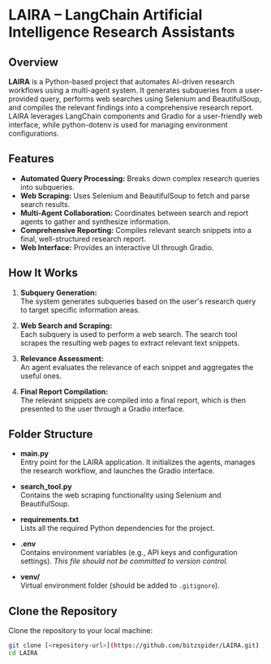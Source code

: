 # LAIRA – LangChain Artificial Intelligence Research Assistants

## Overview
**LAIRA** is a Python-based project that automates AI-driven research workflows using a multi-agent system. It generates subqueries from a user-provided query, performs web searches using Selenium and BeautifulSoup, and compiles the relevant findings into a comprehensive research report. LAIRA leverages LangChain components and Gradio for a user-friendly web interface, while python-dotenv is used for managing environment configurations.

## Features
- **Automated Query Processing:** Breaks down complex research queries into subqueries.
- **Web Scraping:** Uses Selenium and BeautifulSoup to fetch and parse search results.
- **Multi-Agent Collaboration:** Coordinates between search and report agents to gather and synthesize information.
- **Comprehensive Reporting:** Compiles relevant search snippets into a final, well-structured research report.
- **Web Interface:** Provides an interactive UI through Gradio.

## How It Works
1. **Subquery Generation:**  
   The system generates subqueries based on the user's research query to target specific information areas.

2. **Web Search and Scraping:**  
   Each subquery is used to perform a web search. The search tool scrapes the resulting web pages to extract relevant text snippets.

3. **Relevance Assessment:**  
   An agent evaluates the relevance of each snippet and aggregates the useful ones.

4. **Final Report Compilation:**  
   The relevant snippets are compiled into a final report, which is then presented to the user through a Gradio interface.

## Folder Structure
- **main.py**  
  Entry point for the LAIRA application. It initializes the agents, manages the research workflow, and launches the Gradio interface.
  
- **search_tool.py**  
  Contains the web scraping functionality using Selenium and BeautifulSoup.
  
- **requirements.txt**  
  Lists all the required Python dependencies for the project.
  
- **.env**  
  Contains environment variables (e.g., API keys and configuration settings). *This file should not be committed to version control.*
  
- **venv/**  
  Virtual environment folder (should be added to `.gitignore`).

## Clone the Repository
Clone the repository to your local machine:
```bash
git clone [<repository-url>](https://github.com/bitzspider/LAIRA.git)
cd LAIRA
